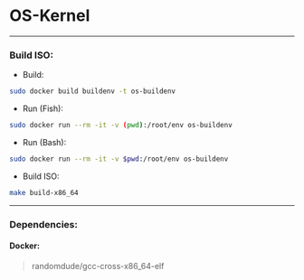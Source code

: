 # OS-Kernel
---
### Build ISO:
- Build: 
```sh
sudo docker build buildenv -t os-buildenv
```
- Run (Fish):
```sh
sudo docker run --rm -it -v (pwd):/root/env os-buildenv
```
- Run (Bash):
```sh
sudo docker run --rm -it -v $pwd:/root/env os-buildenv
```
- Build ISO:
```sh
make build-x86_64
```
---
### Dependencies:
#### Docker:
>randomdude/gcc-cross-x86_64-elf